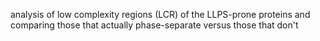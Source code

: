 analysis of low complexity regions (LCR) of the LLPS-prone proteins and comparing those that actually phase-separate versus those that don't
